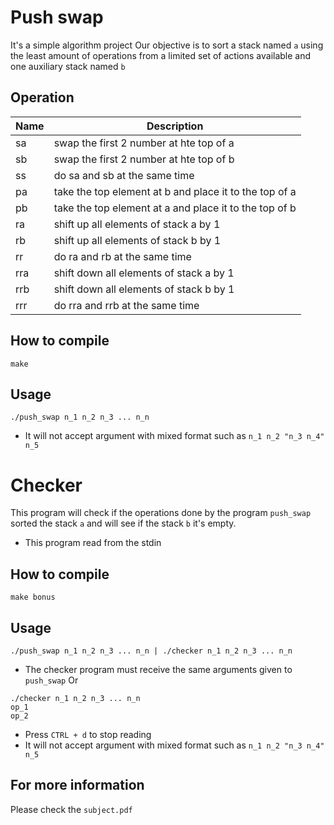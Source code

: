 # Push swap

It's a simple algorithm project
Our objective is to sort a stack named `a` using the least amount of operations from a limited set of actions available and one auxiliary stack named `b`

## Operation
| Name | Description |
|---|---|
| sa | swap the first 2 number at hte top of a |
| sb | swap the first 2 number at hte top of b |
| ss | do sa and sb at the same time |
| pa | take the top element at b and place it to the top of a |
| pb | take the top element at a and place it to the top of b |
| ra | shift up all elements of stack a by 1 |
| rb | shift up all elements of stack b by 1 |
| rr | do ra and rb at the same time |
| rra | shift down all elements of stack a by 1 |
| rrb | shift down all elements of stack b by 1 |
| rrr |do rra and rrb at the same time |

## How to compile
```
make
```
## Usage
```
./push_swap n_1 n_2 n_3 ... n_n
```
- It will not accept argument with mixed format such as `n_1 n_2 "n_3 n_4" n_5`

# Checker

This program will check if the operations done by the program `push_swap` sorted the stack `a` and will see if the stack `b` it's empty.
- This program read from the stdin

## How to compile
```
make bonus
```
## Usage
```
./push_swap n_1 n_2 n_3 ... n_n | ./checker n_1 n_2 n_3 ... n_n
```
- The checker program must receive the same arguments given to `push_swap`
Or
```
./checker n_1 n_2 n_3 ... n_n
op_1
op_2
```
- Press `CTRL + d` to stop reading
- It will not accept argument with mixed format such as `n_1 n_2 "n_3 n_4" n_5`

## For more information
Please check the `subject.pdf`
